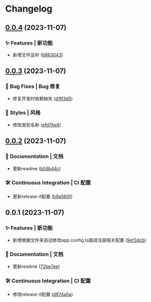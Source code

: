 # Changelog

## [0.0.4](https://github.com/loclink/taro-plugin-auto-path/compare/v0.0.3...v0.0.4) (2023-11-07)


### ✨ Features | 新功能

* 新增文件监听 ([6863043](https://github.com/loclink/taro-plugin-auto-path/commit/6863043e5f9c5503894f85265f6986d662d3c551))

## [0.0.3](https://github.com/loclink/taro-plugin-auto-path/compare/v0.0.2...v0.0.3) (2023-11-07)


### 🐛 Bug Fixes | Bug 修复

* 修复开发时依赖缺失 ([d1ff3d5](https://github.com/loclink/taro-plugin-auto-path/commit/d1ff3d566b9cce1a9b69bf5126c0cc81e74db5e6))


### 🌈 Styles | 风格

* 修改类型名称 ([efd7be6](https://github.com/loclink/taro-plugin-auto-path/commit/efd7be6be8af622ce7dc289c424d3e69d0f9f58a))

## [0.0.2](https://github.com/loclink/taro-plugin-auto-path/compare/v0.0.1...v0.0.2) (2023-11-07)


### 📝 Documentation | 文档

* 更新readme ([b59b44c](https://github.com/loclink/taro-plugin-auto-path/commit/b59b44cbd1bf213efb2d75045f41d49ae1c07f82))


### 🛠️ Continuous Integration | CI 配置

* 更新release-it配置 ([b9a560f](https://github.com/loclink/taro-plugin-auto-path/commit/b9a560fc04a0e1328acf4c6726fedeb3c6026783))

## 0.0.1 (2023-11-07)


### ✨ Features | 新功能

* 新增根据文件夹自动修改app.config.ts路径注册相关配置 ([9ef3dcb](https://github.com/loclink/taro-plugin-auto-path/commit/9ef3dcb72f44adb128b7a975c5e7d15174942a9b))


### 📝 Documentation | 文档

* 更新readme ([72be7ee](https://github.com/loclink/taro-plugin-auto-path/commit/72be7eedb68f5406055fc793d569a0996b66d88f))


### 🛠️ Continuous Integration | CI 配置

* 修改release-it配置 ([d874a5a](https://github.com/loclink/taro-plugin-auto-path/commit/d874a5a30f4d44f80e04f33c1c02ab1943476b65))